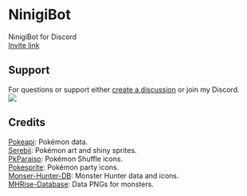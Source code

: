 # NinigiBot
NinigiBot for Discord  
<a href="https://discordapp.com/oauth2/authorize?client_id=592760951103684618&scope=bot&permissions=8">Invite link</a>

## Support
For questions or support either [create a discussion](https://github.com/Glazelf/NinigiBot/discussions) or join my Discord.  
[<img src="https://canary.discordapp.com/api/guilds/549214833858576395/widget.png?style=banner2">](https://discord.gg/2gkybyu)

## Credits
[Pokeapi](https://pokeapi.co/): Pokémon data.  
[Serebii](https://serebii.net): Pokémon art and shiny sprites.  
[PkParaiso](https://www.pkparaiso.com/): Pokémon Shuffle icons.  
[Pokesprite](https://github.com/msikma/pokesprite): Pokémon party icons.  
[Monser-Hunter-DB](https://github.com/CrimsonNynja/monster-hunter-DB): Monster Hunter data and icons.  
[MHRise-Database](https://github.com/RoboMechE/MHRise-Database): Data PNGs for monsters.  